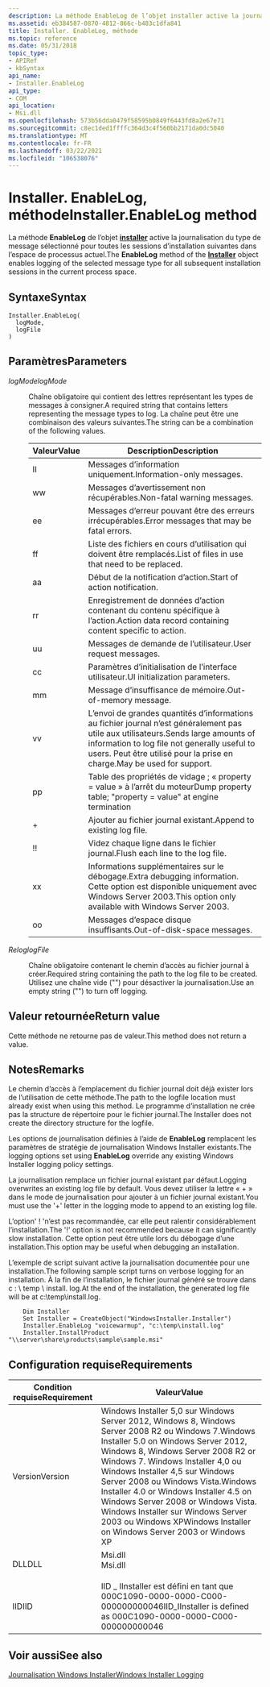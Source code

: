 ```yaml
---
description: La méthode EnableLog de l’objet installer active la journalisation du type de message sélectionné pour toutes les sessions d’installation suivantes dans l’espace de processus actuel.
ms.assetid: eb384587-0870-4812-866c-b483c1dfa841
title: Installer. EnableLog, méthode
ms.topic: reference
ms.date: 05/31/2018
topic_type:
- APIRef
- kbSyntax
api_name:
- Installer.EnableLog
api_type:
- COM
api_location:
- Msi.dll
ms.openlocfilehash: 573b56dda0479f58595b0849f6443fd8a2e67e71
ms.sourcegitcommit: c8ec1ded1ffffc364d3c4f560bb2171da0dc5040
ms.translationtype: MT
ms.contentlocale: fr-FR
ms.lasthandoff: 03/22/2021
ms.locfileid: "106538076"
---
```

# <a name="installerenablelog-method"></a><span data-ttu-id="c8e37-103">Installer. EnableLog, méthode</span><span class="sxs-lookup"><span data-stu-id="c8e37-103">Installer.EnableLog method</span></span>

<span data-ttu-id="c8e37-104">La méthode **EnableLog** de l’objet [**installer**](installer-object.md) active la journalisation du type de message sélectionné pour toutes les sessions d’installation suivantes dans l’espace de processus actuel.</span><span class="sxs-lookup"><span data-stu-id="c8e37-104">The **EnableLog** method of the [**Installer**](installer-object.md) object enables logging of the selected message type for all subsequent installation sessions in the current process space.</span></span>

## <a name="syntax"></a><span data-ttu-id="c8e37-105">Syntaxe</span><span class="sxs-lookup"><span data-stu-id="c8e37-105">Syntax</span></span>


```JScript
Installer.EnableLog(
  logMode,
  logFile
)
```



## <a name="parameters"></a><span data-ttu-id="c8e37-106">Paramètres</span><span class="sxs-lookup"><span data-stu-id="c8e37-106">Parameters</span></span>

<dl> <dt>

<span data-ttu-id="c8e37-107">*logMode*</span><span class="sxs-lookup"><span data-stu-id="c8e37-107">*logMode*</span></span> 
</dt> <dd>

<span data-ttu-id="c8e37-108">Chaîne obligatoire qui contient des lettres représentant les types de messages à consigner.</span><span class="sxs-lookup"><span data-stu-id="c8e37-108">A required string that contains letters representing the message types to log.</span></span> <span data-ttu-id="c8e37-109">La chaîne peut être une combinaison des valeurs suivantes.</span><span class="sxs-lookup"><span data-stu-id="c8e37-109">The string can be a combination of the following values.</span></span>



| <span data-ttu-id="c8e37-110">Valeur</span><span class="sxs-lookup"><span data-stu-id="c8e37-110">Value</span></span> | <span data-ttu-id="c8e37-111">Description</span><span class="sxs-lookup"><span data-stu-id="c8e37-111">Description</span></span>                                                                                            |
|-------|--------------------------------------------------------------------------------------------------------|
| <span data-ttu-id="c8e37-112">I</span><span class="sxs-lookup"><span data-stu-id="c8e37-112">I</span></span>     | <span data-ttu-id="c8e37-113">Messages d’information uniquement.</span><span class="sxs-lookup"><span data-stu-id="c8e37-113">Information-only messages.</span></span>                                                                             |
| <span data-ttu-id="c8e37-114">w</span><span class="sxs-lookup"><span data-stu-id="c8e37-114">w</span></span>     | <span data-ttu-id="c8e37-115">Messages d’avertissement non récupérables.</span><span class="sxs-lookup"><span data-stu-id="c8e37-115">Non-fatal warning messages.</span></span>                                                                            |
| <span data-ttu-id="c8e37-116">e</span><span class="sxs-lookup"><span data-stu-id="c8e37-116">e</span></span>     | <span data-ttu-id="c8e37-117">Messages d’erreur pouvant être des erreurs irrécupérables.</span><span class="sxs-lookup"><span data-stu-id="c8e37-117">Error messages that may be fatal errors.</span></span>                                                               |
| <span data-ttu-id="c8e37-118">f</span><span class="sxs-lookup"><span data-stu-id="c8e37-118">f</span></span>     | <span data-ttu-id="c8e37-119">Liste des fichiers en cours d’utilisation qui doivent être remplacés.</span><span class="sxs-lookup"><span data-stu-id="c8e37-119">List of files in use that need to be replaced.</span></span>                                                         |
| <span data-ttu-id="c8e37-120">a</span><span class="sxs-lookup"><span data-stu-id="c8e37-120">a</span></span>     | <span data-ttu-id="c8e37-121">Début de la notification d’action.</span><span class="sxs-lookup"><span data-stu-id="c8e37-121">Start of action notification.</span></span>                                                                          |
| <span data-ttu-id="c8e37-122">r</span><span class="sxs-lookup"><span data-stu-id="c8e37-122">r</span></span>     | <span data-ttu-id="c8e37-123">Enregistrement de données d’action contenant du contenu spécifique à l’action.</span><span class="sxs-lookup"><span data-stu-id="c8e37-123">Action data record containing content specific to action.</span></span>                                              |
| <span data-ttu-id="c8e37-124">u</span><span class="sxs-lookup"><span data-stu-id="c8e37-124">u</span></span>     | <span data-ttu-id="c8e37-125">Messages de demande de l’utilisateur.</span><span class="sxs-lookup"><span data-stu-id="c8e37-125">User request messages.</span></span>                                                                                 |
| <span data-ttu-id="c8e37-126">c</span><span class="sxs-lookup"><span data-stu-id="c8e37-126">c</span></span>     | <span data-ttu-id="c8e37-127">Paramètres d’initialisation de l’interface utilisateur.</span><span class="sxs-lookup"><span data-stu-id="c8e37-127">UI initialization parameters.</span></span>                                                                          |
| <span data-ttu-id="c8e37-128">m</span><span class="sxs-lookup"><span data-stu-id="c8e37-128">m</span></span>     | <span data-ttu-id="c8e37-129">Message d’insuffisance de mémoire.</span><span class="sxs-lookup"><span data-stu-id="c8e37-129">Out-of-memory message.</span></span>                                                                                 |
| <span data-ttu-id="c8e37-130">v</span><span class="sxs-lookup"><span data-stu-id="c8e37-130">v</span></span>     | <span data-ttu-id="c8e37-131">L’envoi de grandes quantités d’informations au fichier journal n’est généralement pas utile aux utilisateurs.</span><span class="sxs-lookup"><span data-stu-id="c8e37-131">Sends large amounts of information to log file not generally useful to users.</span></span> <span data-ttu-id="c8e37-132">Peut être utilisé pour la prise en charge.</span><span class="sxs-lookup"><span data-stu-id="c8e37-132">May be used for support.</span></span> |
| <span data-ttu-id="c8e37-133">p</span><span class="sxs-lookup"><span data-stu-id="c8e37-133">p</span></span>     | <span data-ttu-id="c8e37-134">Table des propriétés de vidage ; « property = value » à l’arrêt du moteur</span><span class="sxs-lookup"><span data-stu-id="c8e37-134">Dump property table; "property = value" at engine termination</span></span>                                          |
| \+    | <span data-ttu-id="c8e37-135">Ajouter au fichier journal existant.</span><span class="sxs-lookup"><span data-stu-id="c8e37-135">Append to existing log file.</span></span>                                                                           |
| <span data-ttu-id="c8e37-136">!</span><span class="sxs-lookup"><span data-stu-id="c8e37-136">!</span></span>     | <span data-ttu-id="c8e37-137">Videz chaque ligne dans le fichier journal.</span><span class="sxs-lookup"><span data-stu-id="c8e37-137">Flush each line to the log file.</span></span>                                                                       |
| <span data-ttu-id="c8e37-138">x</span><span class="sxs-lookup"><span data-stu-id="c8e37-138">x</span></span>     | <span data-ttu-id="c8e37-139">Informations supplémentaires sur le débogage.</span><span class="sxs-lookup"><span data-stu-id="c8e37-139">Extra debugging information.</span></span> <span data-ttu-id="c8e37-140">Cette option est disponible uniquement avec Windows Server 2003.</span><span class="sxs-lookup"><span data-stu-id="c8e37-140">This option only available with Windows Server 2003.</span></span>                      |
| <span data-ttu-id="c8e37-141">o</span><span class="sxs-lookup"><span data-stu-id="c8e37-141">o</span></span>     | <span data-ttu-id="c8e37-142">Messages d’espace disque insuffisants.</span><span class="sxs-lookup"><span data-stu-id="c8e37-142">Out-of-disk-space messages.</span></span>                                                                            |



 

</dd> <dt>

<span data-ttu-id="c8e37-143">*Relog*</span><span class="sxs-lookup"><span data-stu-id="c8e37-143">*logFile*</span></span> 
</dt> <dd>

<span data-ttu-id="c8e37-144">Chaîne obligatoire contenant le chemin d’accès au fichier journal à créer.</span><span class="sxs-lookup"><span data-stu-id="c8e37-144">Required string containing the path to the log file to be created.</span></span> <span data-ttu-id="c8e37-145">Utilisez une chaîne vide ("") pour désactiver la journalisation.</span><span class="sxs-lookup"><span data-stu-id="c8e37-145">Use an empty string ("") to turn off logging.</span></span>

</dd> </dl>

## <a name="return-value"></a><span data-ttu-id="c8e37-146">Valeur retournée</span><span class="sxs-lookup"><span data-stu-id="c8e37-146">Return value</span></span>

<span data-ttu-id="c8e37-147">Cette méthode ne retourne pas de valeur.</span><span class="sxs-lookup"><span data-stu-id="c8e37-147">This method does not return a value.</span></span>

## <a name="remarks"></a><span data-ttu-id="c8e37-148">Notes</span><span class="sxs-lookup"><span data-stu-id="c8e37-148">Remarks</span></span>

<span data-ttu-id="c8e37-149">Le chemin d’accès à l’emplacement du fichier journal doit déjà exister lors de l’utilisation de cette méthode.</span><span class="sxs-lookup"><span data-stu-id="c8e37-149">The path to the logfile location must already exist when using this method.</span></span> <span data-ttu-id="c8e37-150">Le programme d’installation ne crée pas la structure de répertoire pour le fichier journal.</span><span class="sxs-lookup"><span data-stu-id="c8e37-150">The Installer does not create the directory structure for the logfile.</span></span>

<span data-ttu-id="c8e37-151">Les options de journalisation définies à l’aide de **EnableLog** remplacent les paramètres de stratégie de journalisation Windows Installer existants.</span><span class="sxs-lookup"><span data-stu-id="c8e37-151">The logging options set using **EnableLog** override any existing Windows Installer logging policy settings.</span></span>

<span data-ttu-id="c8e37-152">La journalisation remplace un fichier journal existant par défaut.</span><span class="sxs-lookup"><span data-stu-id="c8e37-152">Logging overwrites an existing log file by default.</span></span> <span data-ttu-id="c8e37-153">Vous devez utiliser la lettre « + » dans le mode de journalisation pour ajouter à un fichier journal existant.</span><span class="sxs-lookup"><span data-stu-id="c8e37-153">You must use the '+' letter in the logging mode to append to an existing log file.</span></span>

<span data-ttu-id="c8e37-154">L’option' ! 'n’est pas recommandée, car elle peut ralentir considérablement l’installation.</span><span class="sxs-lookup"><span data-stu-id="c8e37-154">The '!' option is not recommended because it can significantly slow installation.</span></span> <span data-ttu-id="c8e37-155">Cette option peut être utile lors du débogage d’une installation.</span><span class="sxs-lookup"><span data-stu-id="c8e37-155">This option may be useful when debugging an installation.</span></span>

<span data-ttu-id="c8e37-156">L’exemple de script suivant active la journalisation documentée pour une installation.</span><span class="sxs-lookup"><span data-stu-id="c8e37-156">The following sample script turns on verbose logging for an installation.</span></span> <span data-ttu-id="c8e37-157">À la fin de l’installation, le fichier journal généré se trouve dans c : \\ temp \\ install. log.</span><span class="sxs-lookup"><span data-stu-id="c8e37-157">At the end of the installation, the generated log file will be at c:\\temp\\install.log.</span></span>


```VB
    Dim Installer
    Set Installer = CreateObject("WindowsInstaller.Installer")
    Installer.EnableLog "voicewarmup", "c:\temp\install.log"
    Installer.InstallProduct "\\server\share\products\sample\sample.msi"
```



## <a name="requirements"></a><span data-ttu-id="c8e37-158">Configuration requise</span><span class="sxs-lookup"><span data-stu-id="c8e37-158">Requirements</span></span>



| <span data-ttu-id="c8e37-159">Condition requise</span><span class="sxs-lookup"><span data-stu-id="c8e37-159">Requirement</span></span> | <span data-ttu-id="c8e37-160">Valeur</span><span class="sxs-lookup"><span data-stu-id="c8e37-160">Value</span></span> |
|--------------------|---------------------------------------------------------------------------------------------------------------------------------------------------------------------------------------------------------------------------------------------------------|
| <span data-ttu-id="c8e37-161">Version</span><span class="sxs-lookup"><span data-stu-id="c8e37-161">Version</span></span><br/> | <span data-ttu-id="c8e37-162">Windows Installer 5,0 sur Windows Server 2012, Windows 8, Windows Server 2008 R2 ou Windows 7.</span><span class="sxs-lookup"><span data-stu-id="c8e37-162">Windows Installer 5.0 on Windows Server 2012, Windows 8, Windows Server 2008 R2 or Windows 7.</span></span> <span data-ttu-id="c8e37-163">Windows Installer 4,0 ou Windows Installer 4,5 sur Windows Server 2008 ou Windows Vista.</span><span class="sxs-lookup"><span data-stu-id="c8e37-163">Windows Installer 4.0 or Windows Installer 4.5 on Windows Server 2008 or Windows Vista.</span></span> <span data-ttu-id="c8e37-164">Windows Installer sur Windows Server 2003 ou Windows XP</span><span class="sxs-lookup"><span data-stu-id="c8e37-164">Windows Installer on Windows Server 2003 or Windows XP</span></span><br/> |
| <span data-ttu-id="c8e37-165">DLL</span><span class="sxs-lookup"><span data-stu-id="c8e37-165">DLL</span></span><br/>     | <dl> <span data-ttu-id="c8e37-166"><dt>Msi.dll</dt></span><span class="sxs-lookup"><span data-stu-id="c8e37-166"><dt>Msi.dll</dt></span></span> </dl>                                                                                                                                                                      |
| <span data-ttu-id="c8e37-167">IID</span><span class="sxs-lookup"><span data-stu-id="c8e37-167">IID</span></span><br/>     | <span data-ttu-id="c8e37-168">IID \_ IInstaller est défini en tant que 000C1090-0000-0000-C000-000000000046</span><span class="sxs-lookup"><span data-stu-id="c8e37-168">IID\_IInstaller is defined as 000C1090-0000-0000-C000-000000000046</span></span><br/>                                                                                                                                                                           |



## <a name="see-also"></a><span data-ttu-id="c8e37-169">Voir aussi</span><span class="sxs-lookup"><span data-stu-id="c8e37-169">See also</span></span>

<dl> <dt>

[<span data-ttu-id="c8e37-170">Journalisation Windows Installer</span><span class="sxs-lookup"><span data-stu-id="c8e37-170">Windows Installer Logging</span></span>](windows-installer-logging.md)
</dt> </dl>

 

 




